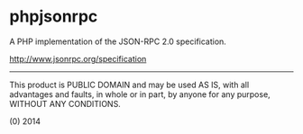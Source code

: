 phpjsonrpc
==========

A PHP implementation of the JSON-RPC 2.0 specification.

<http://www.jsonrpc.org/specification>

----

This product is PUBLIC DOMAIN and may be used AS IS, with all advantages and faults, in whole or in part,
by anyone for any purpose, WITHOUT ANY CONDITIONS.

(0) 2014